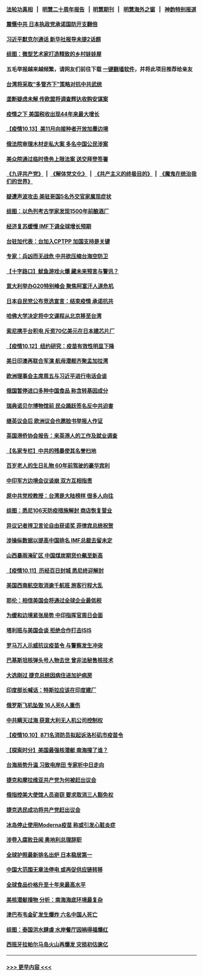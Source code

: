 #### [法轮功真相](https://github.com/gfw-breaker/truth/blob/master/README.md?t=0) &nbsp;&nbsp;|&nbsp;&nbsp; [明慧二十周年报告](https://github.com/gfw-breaker/mh-reports/blob/master/README.md?t=0) &nbsp;&nbsp;|&nbsp;&nbsp;[明慧期刊](https://github.com/gfw-breaker/mh-qikan) &nbsp;&nbsp;|&nbsp;&nbsp; [明慧海外之窗](https://github.com/gfw-breaker/mh-news/blob/master/README.md?t=0) &nbsp;&nbsp;|&nbsp;&nbsp; [神韵特别报道](https://github.com/gfw-breaker/mh-news/blob/master/shenyun.md?t=0)
#### [震慑中共 日本执政党承诺国防开支翻倍](../pages/nsc418/n13302227.md?t=10140201) 
#### [习近平默克尔通话 新华社报导未提2话题](../pages/nsc418/n13302150.md?t=10140201) 
#### [组图：微型艺术家打造精致的乡村娃娃屋](../pages/nsc418/n13301237.md?t=10140201) 
#### 五毛举报越来越频繁，请网友们前往下载 [一键翻墙软件](https://github.com/gfw-breaker/ssr-accounts)，并将此项目推荐给亲友
#### [台湾将采取“多管齐下”策略对抗中共武统](../pages/nsc418/n13301946.md?t=10140201) 
#### [垄断疑虑未解 传欧盟将调查辉达收购安谋案](../pages/nsc418/n13301804.md?t=10140201) 
#### [疫情之下 美国税收出现44年来最大增长](../pages/nsc418/n13301423.md?t=10140201) 
#### [【疫情10.13】美11月向接种者开放加墨边境](../pages/nsc418/n13301188.md?t=10140201) 
#### [俄法院审理木材走私大案 多名中国公民涉案](../pages/nsc418/n13300650.md?t=10140201) 
#### [美众院通过临时债务上限法案 送交拜登签署](../pages/nsc418/n13300776.md?t=10140201) 
#### [《九评共产党》](https://github.com/begood0513/9ping.md/blob/master/README.md) &nbsp;|&nbsp; [《解体党文化》](../../../../jtdwh.md/blob/master/README.md)  &nbsp;|&nbsp; [《共产主义的终极目的》](../../../../gczydzjmd.md/blob/master/README.md) &nbsp;|&nbsp; [《魔鬼在统治我们的世界》](../../../../mgztzwmdsj.md/blob/master/README.md) 
#### [疑遭声波攻击 美驻哥国5名外交官家属现症状](../pages/nsc418/n13300424.md?t=10140201) 
#### [组图：以色列考古学家发现1500年前酿酒厂](../pages/nsc418/n13299060.md?t=10140201) 
#### [经济复苏缓慢 IMF下调全球增长预期](../pages/nsc418/n13299642.md?t=10140201) 
#### [台驻加代表：台加入CPTPP 加国支持是关键](../pages/nsc418/n13299901.md?t=10140201) 
#### [专家：兵凶而无战危 中共欲压缩台海空防卫](../pages/nsc418/n13299231.md?t=10140201) 
#### [【十字路口】鱿鱼游戏火爆 藏未来预言与警讯？](../pages/nsc418/n13299178.md?t=10140201) 
#### [意大利举办G20特别峰会 聚焦阿富汗人道危机](../pages/nsc418/n13299461.md?t=10140201) 
#### [日本自民党公布竞选宣言：结束疫情 承诺抗共](../pages/nsc418/n13299320.md?t=10140201) 
#### [哈佛大学决定将中文课程从北京移至台湾](../pages/nsc418/n13298950.md?t=10140201) 
#### [索尼携手台积电 斥资70亿美元在日本建芯片厂](../pages/nsc418/n13298785.md?t=10140201) 
#### [【疫情10.12】纽约研究：疫苗有效性明显下降](../pages/nsc418/n13298576.md?t=10140201) 
#### [美日印澳再联合军演 航母潜舰齐聚孟加拉湾](../pages/nsc418/n13298358.md?t=10140201) 
#### [欧洲理事会主席周五与习近平进行电话会谈](../pages/nsc418/n13298103.md?t=10140201) 
#### [俄国暂停进口多种中国食品 称含转基因成分](../pages/nsc418/n13297765.md?t=10140201) 
#### [瑞典诺贝尔博物馆前 民众踊跃签名反中共迫害](../pages/nsc418/n13296860.md?t=10140201) 
#### [继英议会后 欧洲议会也邀脸书举报人作证](../pages/nsc418/n13297359.md?t=10140201) 
#### [英国港侨协会报告：来英港人的工作及就业调查](../pages/nsc418/n13297290.md?t=10140201) 
#### [【名家专栏】中共的残暴使其名誉扫地](../pages/nsc418/n13296946.md?t=10140201) 
#### [百岁老人的生日礼物 60年前驾驶的豪华宾利](../pages/nsc418/n13296970.md?t=10140201) 
#### [中印军方边境会议谈崩 双方互相指责](../pages/nsc418/n13297455.md?t=10140201) 
#### [原中共党校教授：台湾是大陆榜样 很多人向往](../pages/nsc418/n13296931.md?t=10140201) 
#### [组图：悉尼106天防疫措施解封 商店恢复营业](../pages/nsc418/n13296479.md?t=10140201) 
#### [异议记者捍卫言论自由获诺奖 菲律宾总统祝贺](../pages/nsc418/n13296943.md?t=10140201) 
#### [涉操纵数据以提高中国排名 IMF总裁去留未定](../pages/nsc418/n13296864.md?t=10140201) 
#### [山西暴雨淹矿区 中国煤炭期货价飙至新高](../pages/nsc418/n13296580.md?t=10140201) 
#### [【疫情10.11】历经百日封城 悉尼终迎解封](../pages/nsc418/n13296386.md?t=10140201) 
#### [美国西南航空取消逾千航班 旅客行程大乱](../pages/nsc418/n13296259.md?t=10140201) 
#### [耶伦：相信美国会将通过全球企业最低税](../pages/nsc418/n13295863.md?t=10140201) 
#### [为缓和边境紧张局势 中印指挥官周日会面](../pages/nsc418/n13295207.md?t=10140201) 
#### [塔利班与美国会谈 拒绝合作打击ISIS](../pages/nsc418/n13294911.md?t=10140201) 
#### [罗马万人示威抗议疫苗令 与警察发生冲突](../pages/nsc418/n13295039.md?t=10140201) 
#### [巴基斯坦核弹头号人物去世 曾非法秘售核技术](../pages/nsc418/n13295026.md?t=10140201) 
#### [大选刚过 捷克总统因病住进加护病房](../pages/nsc418/n13294945.md?t=10140201) 
#### [印度部长喊话：特斯拉应该在印度建厂](../pages/nsc418/n13294819.md?t=10140201) 
#### [俄罗斯飞机坠毁 16人死6人重伤](../pages/nsc418/n13294607.md?t=10140201) 
#### [中共瞒天过海 获意大利无人机公司控制权](../pages/nsc418/n13289352.md?t=10140201) 
#### [【疫情10.10】871名消防员拟起诉洛杉矶市疫苗令](../pages/nsc418/n13294346.md?t=10140201) 
#### [【探索时分】美国最强核潜艇 南海撞了谁？](../pages/nsc418/n13293258.md?t=10140201) 
#### [台海局势升温 习致电岸田 专家析中日走向](../pages/nsc418/n13293956.md?t=10140201) 
#### [捷克和摩拉维亚共产党为何被赶出议会](../pages/nsc418/n13293811.md?t=10140201) 
#### [俄指控美大使馆人员盗窃 要求取消三人豁免权](../pages/nsc418/n13293681.md?t=10140201) 
#### [捷克选民成功将共产党赶出议会](../pages/nsc418/n13293367.md?t=10140201) 
#### [冰岛停止使用Moderna疫苗 称或引发心脏炎症](../pages/nsc418/n13293389.md?t=10140201) 
#### [涉卷入腐败丑闻 奥地利总理辞职](../pages/nsc418/n13293363.md?t=10140201) 
#### [全球护照最新排名出炉 日本稳居第一](../pages/nsc418/n13293200.md?t=10140201) 
#### [中国大范围无章法停电 或再促供应链转移](../pages/nsc418/n13293150.md?t=10140201) 
#### [全球食品价格升至十年来最高水平](../pages/nsc418/n13293172.md?t=10140201) 
#### [美核潜艇撞物 分析：南海海底环境最复杂](../pages/nsc418/n13292996.md?t=10140201) 
#### [津巴布韦金矿发生爆炸 六名中国人死亡](../pages/nsc418/n13292754.md?t=10140201) 
#### [组图：泰国洪水肆虐 水岸餐厅因祸得福爆红](../pages/nsc418/n13292422.md?t=10140201) 
#### [西班牙拉帕尔马岛火山再爆发 灾损初估逾亿](../pages/nsc418/n13292616.md?t=10140201) 

----
#### [ >>> 更早内容 <<< ](../indexes/nsc418-earlier.md)
